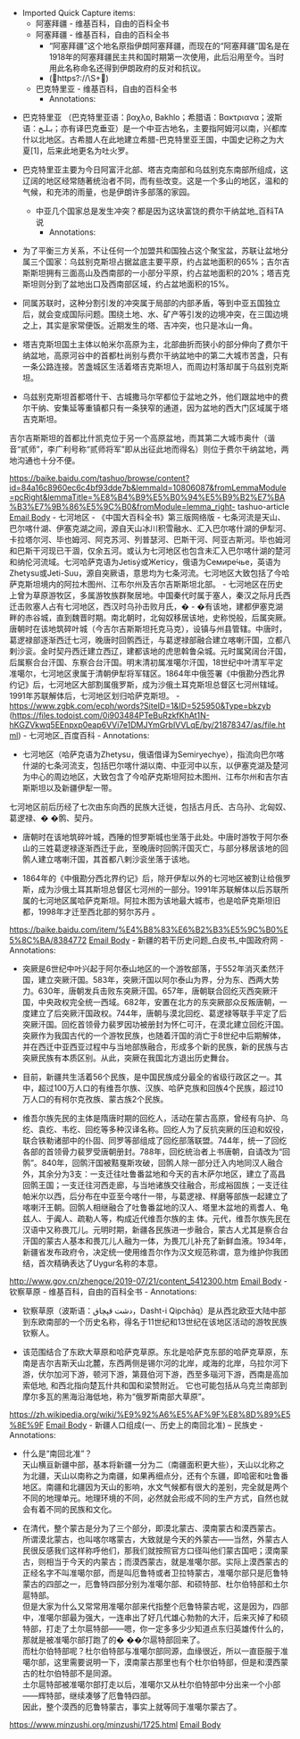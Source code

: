 - Imported Quick Capture items:
    - 阿塞拜疆 - 维基百科，自由的百科全书
    - 阿塞拜疆 - 维基百科，自由的百科全书
        - “阿塞拜疆”这个地名原指伊朗阿塞拜疆，而现在的“阿塞拜疆”国名是在1918年的阿塞拜疆民主共和国时期第一次使用，此后沿用至今。当时用此名称命名还得到伊朗政府的反对和抗议。
        - (https?://\S+) 
    - 巴克特里亚 - 维基百科，自由的百科全书
        - Annotations:

* 巴克特里亚 （巴克特里亚语：βαχλο, Bakhlo；希腊语：Βακτριανα；波斯语：بـلـخ‎；亦有译巴克垂亚）是一个中亚古地名，主要指阿姆河以南，兴都库什以北地区。古希腊人在此地建立希腊-巴克特里亚王国，中国史记称之为大夏[1]，后来此地更名为吐火罗。

* 巴克特里亚主要为今日阿富汗北部、塔吉克南部和乌兹别克东南部所组成，这辽阔的地区经常随著统治者不同，而有些改变。这是一个多山的地区，温和的气候，和充沛的雨量，也是伊朗许多部落的家园。
    - 中亚几个国家总是发生冲突？都是因为这块富饶的费尔干纳盆地_百科TA说
        - Annotations:

* 为了平衡三方关系，不让任何一个加盟共和国独占这个聚宝盆，苏联让盆地分属三个国家：乌兹别克斯坦占据盆底主要平原，约占盆地面积的65%；吉尔吉斯斯坦拥有三面高山及西南部的一小部分平原，约占盆地面积的20%；塔吉克斯坦则分到了盆地出口及西南部区域，约占盆地面积的15%。

* 同属苏联时，这种分割引发的冲突属于局部的内部矛盾，等到中亚五国独立后，就会变成国际问题。围绕土地、水、矿产等引发的边境冲突，在三国边境之上，其实是家常便饭。近期发生的塔、吉冲突，也只是冰山一角。

* 塔吉克斯坦国土主体以帕米尔高原为主，北部曲折而狭小的部分伸向了费尔干纳盆地，高原河谷中的首都杜尚别与费尔干纳盆地中的第二大城市苦盏，只有一条公路连接。苦盏城区生活着塔吉克斯坦人，而周边村落却属于乌兹别克斯坦。

* 乌兹别克斯坦首都塔什干、古城撒马尔罕都位于盆地之外，他们跟盆地中的费尔干纳、安集延等重镇都只有一条狭窄的通道，因为盆地的西大门区域属于塔吉克斯坦。

吉尔吉斯斯坦的首都比什凯克位于另一个高原盆地，而其第二大城市奥什（谐音“贰师”，李广利号称“贰师将军”即从出征此地而得名）则位于费尔干纳盆地，两地沟通也十分不便。



https://baike.baidu.com/tashuo/browse/content?id=84a16c8960ec6c4bf93dde7b&lemmaId=10806087&fromLemmaModule=pcRight&lemmaTitle=%E8%B4%B9%E5%B0%94%E5%B9%B2%E7%BA%B3%E7%9B%86%E5%9C%B0&fromModule=lemma_right-
tashuo-article [Email Body](https://files.todoist.com/h-NCRCgnUSKptofkmwJ06fQU60g_xWbyHD1Rel3phmc4RdfT_ehQrVKaidVhjfeV/by/21878347/as/file.html)
    - 七河地区 - 《中国大百科全书》第三版网络版
        - 七条河流是天山、巴尔喀什湖、伊塞克湖之间，源自天山冰川积雪融水、汇入巴尔喀什湖的伊犁河、卡拉塔尔河、毕也姆河、阿克苏河、列普瑟河、巴斯干河、阿亚古斯河。毕也姆河和巴斯干河现已干涸，仅余五河。或认为七河地区也包含未汇入巴尔喀什湖的楚河和纳伦河流域。七河哈萨克语为Jetisý或Жетісу，俄语为Семире́чье，英语为Zhetysu或Jeti-Suu，源自突厥语，意思均为七条河流。七河地区大致包括了今哈萨克斯坦境内的阿拉木图州、江布尔州及吉尔吉斯斯坦北部。
        - 七河地区在历史上曾为草原游牧区，多属游牧族群聚居地。中国秦代时属于塞人，秦汉之际月氏西迁击败塞人占有七河地区，西汉时乌孙击败月氏，�
        - �有该地，建都伊塞克湖畔的赤谷城，直到魏晋时期。南北朝时，北匈奴移居该地，史称悦般，后属突厥。唐朝时在该地筑碎叶城（今吉尔吉斯斯坦托克马克），设镇与州县管辖。中唐时，葛逻禄部逐渐西迁七河，晚唐时回鹘西迁，与葛逻禄部融合建立喀喇汗国，立都八剌沙衮。金时契丹西迁建立西辽，建都该地的虎思斡鲁朵城。元时属窝阔台汗国，后属察合台汗国、东察合台汗国。明末清初属准噶尔汗国，18世纪中叶清军平定准噶尔，七河地区隶属于清朝伊犁将军辖区。1864年中俄签署《中俄勘分西北界约记》后，七河地区大部割属俄罗斯，成为沙俄土耳克斯坦总督区七河州辖域。1991年苏联解体后，七河地区划归哈萨克斯坦。
        - https://www.zgbk.com/ecph/words?SiteID=1&ID=525950&Type=bkzyb (https://files.todoist.com/0i903484PTeBuRzkfKhAt1N-hKGZVkwq5EEnpxp0eap6VVi7e1DMJYmGrblVVLqE/by/21878347/as/file.html)
    - 七河地区_百度百科
        - Annotations:

* 七河地区（哈萨克语为Zhetysu，俄语借译为Semiryechye），指流向巴尔喀什湖的七条河流支，包括巴尔喀什湖以南、中亚河中以东，以伊塞克湖及楚河为中心的周边地区，大致包含了今哈萨克斯坦阿拉木图州、江布尔州和吉尔吉斯斯坦以及新疆伊犁一带。

七河地区前后历经了七次由东向西的民族大迁徙，包括古月氏、古乌孙、北匈奴、葛逻禄、� �鹘、契丹。

* 唐朝时在该地筑碎叶城，西陲的怛罗斯城也坐落于此处。中唐时游牧于阿尔泰山的三姓葛逻禄逐渐西迁于此，至晚唐时回鹘汗国灭亡，与部分移居该地的回鹘人建立喀喇汗国，其首都八剌沙衮坐落于该地。

* 1864年的《中俄勘分西北界约记》后，除开伊犁以外的七河地区被割让给俄罗斯，成为沙俄土耳其斯坦总督区七河州的一部分。1991年苏联解体以后苏联所属的七河地区属哈萨克斯坦。阿拉木图为该地最大城市，也是哈萨克斯坦旧都，1998年才迁至西北部的努尔苏丹 。



https://baike.baidu.com/item/%E4%B8%83%E6%B2%B3%E5%9C%B0%E5%8C%BA/8384772 [Email Body](https://files.todoist.com/ypgAPL_sbgG6vLTdpSF6W2AMZzQ8UUDt_PrgPhQ3W52VwKJSs7UcFQP-4VrnWAyE/by/21878347/as/file.html)
    - 新疆的若干历史问题_白皮书_中国政府网
        - Annotations:

* 突厥是6世纪中叶兴起于阿尔泰山地区的一个游牧部落，于552年消灭柔然汗国，建立突厥汗国。583年，突厥汗国以阿尔泰山为界，分为东、西两大势力。630年，唐朝发兵击败东突厥汗国。657年，唐朝联合回纥灭西突厥汗国，中央政权完全统一西域。682年，安置在北方的东突厥部众反叛唐朝，一度建立了后突厥汗国政权。744年，唐朝与漠北回纥、葛逻禄等联手平定了后突厥汗国。回纥首领骨力裴罗因功被册封为怀仁可汗，在漠北建立回纥汗国。突厥作为我国古代的一个游牧民族，也随着汗国的消亡于8世纪中后期解体，并在西迁中亚西亚过程中与当地部族融合，形成多个新的民族，新的民族与古突厥民族有本质区别。从此，突厥在我国北方退出历史舞台。

* 目前，新疆共生活着56个民族，是中国民族成分最全的省级行政区之一。其中，超过100万人口的有维吾尔族、汉族、哈萨克族和回族4个民族，超过10万人口的有柯尔克孜族、蒙古族2个民族。

* 维吾尔族先民的主体是隋唐时期的回纥人，活动在蒙古高原，曾经有乌护、乌纥、袁纥、韦纥、回纥等多种汉译名称。回纥人为了反抗突厥的压迫和奴役，联合铁勒诸部中的仆固、同罗等部组成了回纥部落联盟。744年，统一了回纥各部的首领骨力裴罗受唐朝册封。788年，回纥统治者上书唐朝，自请改为“回鹘”。840年，回鹘汗国被黠戛斯攻破，回鹘人除一部分迁入内地同汉人融合外，其余分为3支：一支迁往吐鲁番盆地和今天的吉木萨尔地区，建立了高昌回鹘王国；一支迁往河西走廊，与当地诸族交往融合，形成裕固族；一支迁往帕米尔以西，后分布在中亚至今喀什一带，与葛逻禄、样磨等部族一起建立了喀喇汗王朝。回鹘人相继融合了吐鲁番盆地的汉人、塔里木盆地的焉耆人、龟兹人、于阗人、疏勒人等，构成近代维吾尔族的主 体。元代，维吾尔族先民在汉语中又称畏兀儿。元明时期，新疆各民族进一步融合，蒙古人尤其是察合台汗国的蒙古人基本和畏兀儿人融为一体，为畏兀儿补充了新鲜血液。1934年，新疆省发布政府令，决定统一使用维吾尔作为汉文规范称谓，意为维护你我团结，首次精确表达了Uygur名称的本意。



http://www.gov.cn/zhengce/2019-07/21/content_5412300.htm [Email Body](https://files.todoist.com/k-MHk15jnsPilILtR25YS2cLVVAH6LPTPDAkjYA7JQ2r3oe87fttOYQMq-RLDSJV/by/21878347/as/file.html)
    - 钦察草原 - 维基百科，自由的百科全书
        - Annotations:

* 钦察草原（波斯语：دشت قپچاق‎，Dasht-i Qipchāq）是从西北欧亚大陆中部到东欧南部的一个历史名称，得名于11世纪和13世纪在该地区活动的游牧民族钦察人。

* 该范围结合了东欧大草原和哈萨克草原。东北是哈萨克东部的哈萨克草原，东南是吉尔吉斯天山北麓，东西两侧是锡尔河的北岸，咸海的北岸，乌拉尔河下游，伏尔加河下游，顿河下游，第聂伯河下游，西至多瑙河下游，西南是高加索低地, 和西北指向楚瓦什共和国和梁赞附近。 它也可能包括从乌克兰南部到摩尔多瓦的黑海沿海低地，称为“俄罗斯南部大草原”。



https://zh.wikipedia.org/wiki/%E9%92%A6%E5%AF%9F%E8%8D%89%E5%8E%9F [Email Body](https://files.todoist.com/t6pAOPqzKVueW7o0wLDD3Az2g5HL6TwB3naMO47ACUHuu1m8XtcX6YrJ2wlDzv1A/by/21878347/as/file.html)
    - 新疆人口组成(一、历史上的南回北准) – 民族史
        - Annotations:

* 什么是“南回北准”？  
天山横亘新疆中部，基本将新疆一分为二（南疆面积更大些），天山以北称之为北疆，天山以南称之为南疆，如果再细点分，还有个东疆，即哈密和吐鲁番地区。南疆和北疆因为天山的影响，水文气候都有很大的差别，完全就是两个不同的地理单元。地理环境的不同，必然就会形成不同的生产方式，自然也就会有着不同的民族和文化。

* 在清代，整个蒙古是分为了三个部分，即漠北蒙古、漠南蒙古和漠西蒙古。  
所谓漠北蒙古，也叫喀尔喀蒙古，大致就是今天的外蒙古——当然，外蒙古人民很反感我们这样称呼他们，那我们就按照官方口径叫他们蒙古国吧；漠南蒙古，则相当于今天的内蒙古；而漠西蒙古，就是准噶尔部。实际上漠西蒙古的正经名字不叫准噶尔部，而是叫厄鲁特或者卫拉特蒙古，准噶尔部只是厄鲁特蒙古的四部之一，厄鲁特四部分别为准噶尔部、和硕特部、杜尔伯特部和土尔扈特部。  
但是大家为什么又常常用准噶尔部来代指整个厄鲁特蒙古呢，这是因为，四部中，准噶尔部最为强大，一连串出了好几代雄心勃勃的大汗，后来灭掉了和硕特部，打走了土尔扈特部——嗯，你一定多多少少知道点东归英雄传什么的，那就是被准噶尔部打跑了的�
��尔扈特部回来了。  
而杜尔伯特部呢？杜尔伯特部与准噶尔部同源，血缘很近，所以一直臣服于准噶尔部，这里需要说明一下，漠南蒙古那里也有个杜尔伯特部，但是和漠西蒙古的杜尔伯特部不是同源。  
土尔扈特部被准噶尔部打走以后，准噶尔又从杜尔伯特部中分出来一个小部——辉特部，继续凑够了厄鲁特四部。  
因此，整个漠西的厄鲁特蒙古，事实上就等同于准噶尔蒙古了。



https://www.minzushi.org/minzushi/1725.html [Email Body](https://files.todoist.com/Cb1AQM7d-FPfzg67yIsSRE3Vmt2aqd8APlmQ4DWhwtQQbSyW5qa-KPpLv8QVCh4A/by/21878347/as/file.html)
